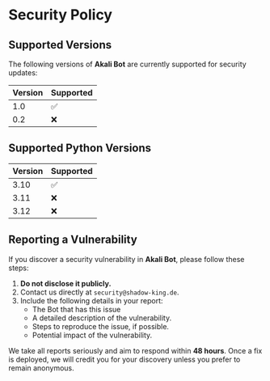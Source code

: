 # Security Policy

## Supported Versions

The following versions of **Akali Bot** are currently supported for security updates:

| Version | Supported          |
|---------|--------------------|
| 1.0     | :white_check_mark: |
| 0.2     | :x:                |

## Supported Python Versions

| Version  | Supported          |
|----------|--------------------|
| 3.10     | :white_check_mark: |
| 3.11     | :x:                |
| 3.12     | :x:                |

## Reporting a Vulnerability

If you discover a security vulnerability in **Akali Bot**, please follow these steps:

1. **Do not disclose it publicly.**
2. Contact us directly at `security@shadow-king.de`.
3. Include the following details in your report:
   - The Bot that has this issue
   - A detailed description of the vulnerability.
   - Steps to reproduce the issue, if possible.
   - Potential impact of the vulnerability.

We take all reports seriously and aim to respond within **48 hours**. Once a fix is deployed, we will credit you for your discovery unless you prefer to remain anonymous.
